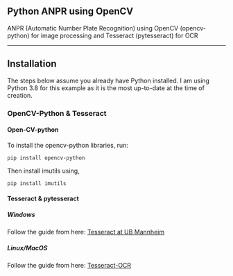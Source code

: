 ## Python ANPR using OpenCV

ANPR (Automatic Number Plate Recognition) using OpenCV (opencv-python) for image processing and Tesseract (pytesseract) for OCR
***
## Installation

The steps below assume you already have Python installed. I am using Python 3.8 for this example as it is the most up-to-date at the time of creation.

### OpenCV-Python & Tesseract

#### Open-CV-python

To install the opencv-python libraries, run:

`pip install opencv-python`

Then install imutils using,

`pip install imutils`

#### Tesseract & pytesseract

##### Windows

Follow the guide from here: [Tesseract at UB Mannheim](https://github.com/UB-Mannheim/tesseract/wiki)

##### Linux/MacOS

Follow the guide from here: [Tesseract-OCR](https://github.com/tesseract-ocr/tesseract/wiki)

